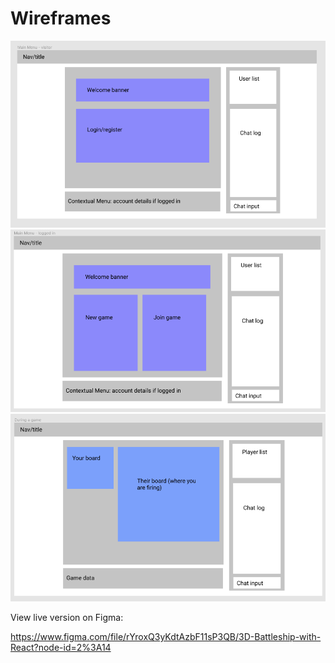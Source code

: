 # Wireframes

![Wireframe 1, showing the main page if a user is not logged in](https://github.com/itspladd/react-3d-battleship/blob/main/planning/screenshots/wireframe_1.png)
![Wireframe 2, showing the main page if a user is not logged in](https://github.com/itspladd/react-3d-battleship/blob/main/planning/screenshots/wireframe_2.png)
![Wireframe 3, showing the main page if a user is not logged in](https://github.com/itspladd/react-3d-battleship/blob/main/planning/screenshots/wireframe_3.png)

View live version on Figma:

https://www.figma.com/file/rYroxQ3yKdtAzbF11sP3QB/3D-Battleship-with-React?node-id=2%3A14